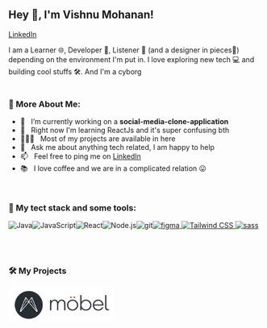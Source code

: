 ## Hey 👋, I'm Vishnu Mohanan!
<a href='https://www.linkedin.com/in/vishnu-mohan-470971179'><img align='left' height='18px'/>LinkedIn</a>


I am a Learner 🌐, Developer 📱, Listener 🤖 (and a designer in pieces🎨) depending on the environment I'm put in. I love exploring new tech 💻 and building cool stuffs 🛠️. And I'm a cyborg 
<br/>
<br/>


### 🧐 More About Me:

- 🔭 &nbsp; I’m currently working on a **social-media-clone-application**
- 🌱 &nbsp; Right now I'm learning ReactJs and it's super confusing bth
- 👨🏻‍💻 &nbsp; Most of my projects are available in here
- 💬 &nbsp; Ask me about anything tech related, I am happy to help
- 📫 &nbsp; Feel free to ping me on [LinkedIn](https://www.linkedin.com/in/vishnu-mohan-470971179)
- 📚 &nbsp; I love coffee and we are in a complicated relation :stuck_out_tongue:

<br>

### 🔨 My tect stack and some tools:
<a href="https://www.java.com" target="_blank"><img align="left" alt="Java" height ="42px" src="https://raw.githubusercontent.com/rahul-jha98/github_readme_icons/main/language_and_tools/square/java/java.svg"></a>
<a href="https://developer.mozilla.org/en-US/docs/Web/JavaScript" target="_blank"> <img align="left" alt="JavaScript" height ="42px"  src="https://raw.githubusercontent.com/rahul-jha98/github_readme_icons/main/language_and_tools/square/javascript/javascript.svg"> </a>
<a href="https://reactjs.org/" target="_blank"> <img align="left" alt="React" height ="42px" src="https://raw.githubusercontent.com/rahul-jha98/github_readme_icons/main/language_and_tools/square/react/react.svg"></a>
<a href="https://nodejs.org" target="_blank"><img align="left" alt="Node.js" height ="42px" src="https://raw.githubusercontent.com/rahul-jha98/github_readme_icons/main/language_and_tools/square/node/node.svg"></a>
<a href="https://git-scm.com/" target="_blank"> <img src="https://raw.githubusercontent.com/rahul-jha98/github_readme_icons/main/language_and_tools/square/git-scm/git-scm.svg" align="left" alt="git" height='42px'/> </a>
<a href="https://www.figma.com/" target="_blank"> <img src="https://raw.githubusercontent.com/rahul-jha98/github_readme_icons/main/language_and_tools/square/figma/figma.svg" alt="figma" height='42px'/> </a>
<a href="https://tailwindcss.com/" target="_blank">
      <img alt="Tailwind CSS" src="https://refactoringui.nyc3.cdn.digitaloceanspaces.com/tailwind-logo.svg" height='42px'>
</a>
<a href="https://sass-lang.com/" target="_blank">
      <img alt="sass" src="https://camo.githubusercontent.com/d9ac5c4a159b0548b3c25ee46ff5aa20f7c9fb348f74c2af1ed4e06e121325ff/68747470733a2f2f7261776769742e636f6d2f736173732f736173732d736974652f6d61737465722f736f757263652f6173736574732f696d672f6c6f676f732f6c6f676f2e737667" height='42px'>
</a><br>



<br>


<br>

### 🛠️ My Projects
<a href="https://vishwasam.com" target="_blank"> <img alt="artistify" src="logo-2.png" height="68" align="left"> </a>